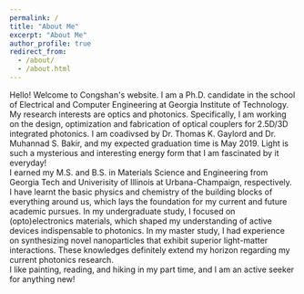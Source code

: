 ```yaml
---
permalink: /
title: "About Me"
excerpt: "About Me"
author_profile: true
redirect_from: 
  - /about/
  - /about.html
---
```


Hello! Welcome to Congshan's website. I am a Ph.D. candidate in the school of Electrical and Computer Engineering at Georgia Institute of Technology. My research interests are optics and photonics. Specifically, I am working on the design, optimization and fabrication of optical couplers for 2.5D/3D integrated photonics. I am coadivsed by Dr. Thomas K. Gaylord and Dr. Muhannad S. Bakir, and my expected graduation time is May 2019. Light is such a mysterious and interesting energy form that I am fascinated by it everyday!<br/>
I earned my M.S. and B.S. in Materials Science and Engineering from Georgia Tech and Univerisity of Illinois at Urbana-Champaign, respectively. I have learnt the basic physics and chemistry of the building blocks of everything around us, which lays the foundation for my current and future academic pursues. In my undergraduate study, I focused on (opto)electronics materials, which shaped my understanding of active devices indispensable to photonics. In my master study, I had experience on synthesizing novel nanoparticles that exhibit superior light-matter interactions. These knowledges definitely extend my horizon regarding my current photonics research.<br/>
I like painting, reading, and hiking in my part time, and I am an active seeker for anything new!
